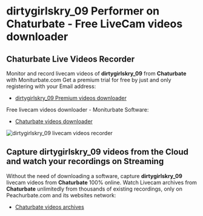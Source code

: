 # dirtygirlskry_09 Performer on Chaturbate - Free LiveCam videos downloader

## Chaturbate Live Videos Recorder

Monitor and record livecam videos of **dirtygirlskry_09** from **Chaturbate** with Moniturbate.com
Get a premium trial for free by just and only registering with your Email address:
* [dirtygirlskry_09 Premium videos downloader](https://moniturbate.com/request-demo-licence-key.html)

Free livecam videos downloader - Moniturbate Software:
* [Chaturbate videos downloader](https://moniturbate.com/moniturbate-download-software.html)

![dirtygirlskry_09 livecam videos recorder](https://peachurnet.com/templates/moniturbate-software.png)


## Capture dirtygirlskry_09 videos from the Cloud and watch your recordings on Streaming

Without the need of downloading a software, capture **dirtygirlskry_09** livecam videos from **Chaturbate** 100% online.
Watch Livecam archives from **Chaturbate** unlimitedly from thousands of existing recordings, only on Peachurbate.com and its websites network:
* [Chaturbate videos archives](https://peachurnet.com/)